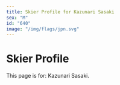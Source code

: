 ```yaml
---
title: Skier Profile for Kazunari Sasaki
sex: "M"
id: "640"
image: "/img/flags/jpn.svg" 
---
```


# Skier Profile

This page is for: Kazunari Sasaki.
    